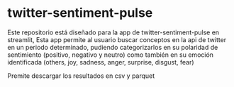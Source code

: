 # twitter-sentiment-pulse
Este repositorio está diseñado para la app de twitter-sentiment-pulse en streamlit, 
Esta app permite al usuario buscar conceptos en la api de twitter en un periodo determinado, 
pudiendo categorizarlos en su polaridad de sentimiento (positivo, negativo y neutro) 
como también en su emoción identificada (others, joy, sadness, anger, surprise, disgust, fear)

Premite descargar los resultados en csv y parquet
